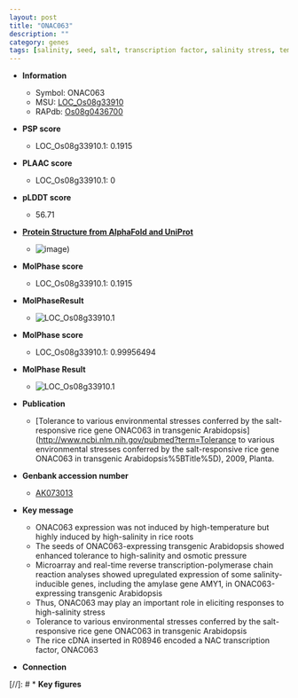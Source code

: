 ```yaml
---
layout: post
title: "ONAC063"
description: ""
category: genes
tags: [salinity, seed, salt, transcription factor, salinity stress, temperature, root]
---
```


* **Information**  
    + Symbol: ONAC063  
    + MSU: [LOC_Os08g33910](http://rice.plantbiology.msu.edu/cgi-bin/ORF_infopage.cgi?orf=LOC_Os08g33910)  
    + RAPdb: [Os08g0436700](http://rapdb.dna.affrc.go.jp/viewer/gbrowse_details/irgsp1?name=Os08g0436700)  

* **PSP score**  
    + LOC_Os08g33910.1: 0.1915 

* **PLAAC score**  
    + LOC_Os08g33910.1: 0 

* **pLDDT score**
    + 56.71

* **[Protein Structure from AlphaFold and UniProt](https://www.uniprot.org/uniprotkb/A0A0P0XG32/entry#structure)**
    + ![image](https://ricepsp.github.io/images/A/AF-A0A0P0XG32-F1.png))

* **MolPhase score**
    + LOC_Os08g33910.1: 0.1915

* **MolPhaseResult**
    + ![LOC_Os08g33910.1](https://ricepsp.github.io/pictures/LOC_Os08g/LOC_Os08g33910.1.png)

* **MolPhase score**
    + LOC_Os08g33910.1: 0.99956494

* **MolPhase Result**
    + ![LOC_Os08g33910.1](https://304243504.github.io/Pictures/LOC_Os08g/LOC_Os08g33910.1.png)

* **Publication**  
    + [Tolerance to various environmental stresses conferred by the salt-responsive rice gene ONAC063 in transgenic Arabidopsis](http://www.ncbi.nlm.nih.gov/pubmed?term=Tolerance to various environmental stresses conferred by the salt-responsive rice gene ONAC063 in transgenic Arabidopsis%5BTitle%5D), 2009, Planta.

* **Genbank accession number**  
    + [AK073013](http://www.ncbi.nlm.nih.gov/nuccore/AK073013)

* **Key message**  
    + ONAC063 expression was not induced by high-temperature but highly induced by high-salinity in rice roots
    + The seeds of ONAC063-expressing transgenic Arabidopsis showed enhanced tolerance to high-salinity and osmotic pressure
    + Microarray and real-time reverse transcription-polymerase chain reaction analyses showed upregulated expression of some salinity-inducible genes, including the amylase gene AMY1, in ONAC063-expressing transgenic Arabidopsis
    + Thus, ONAC063 may play an important role in eliciting responses to high-salinity stress
    + Tolerance to various environmental stresses conferred by the salt-responsive rice gene ONAC063 in transgenic Arabidopsis
    + The rice cDNA inserted in R08946 encoded a NAC transcription factor, ONAC063

* **Connection**  

[//]: # * **Key figures**  


